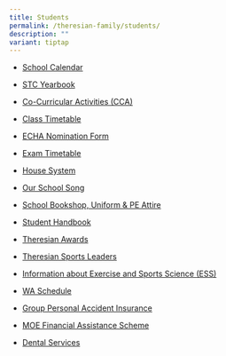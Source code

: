 ```yaml
---
title: Students
permalink: /theresian-family/students/
description: ""
variant: tiptap
---
```

<p></p>
<ul data-tight="true" class="tight">
<li>
<p><a href="/files/School_Calendar_2025.pdf" rel="noopener nofollow" target="_blank">School Calendar</a>
</p>
</li>
<li>
<p><a href="https://for.edu.sg/stcyearbook2024" rel="noopener nofollow" target="_blank">STC Yearbook</a>
</p>
</li>
<li>
<p><a href="/theresian-family/students/co-curricular-activities-cca" rel="noopener noreferrer nofollow" target="_blank">Co-Curricular Activities (CCA)</a>
</p>
</li>
<li>
<p><a href="/theresian-family/students/class-time-table/" rel="noopener noreferrer nofollow" target="_blank">Class Timetable</a>
</p>
</li>
<li>
<p><a href="/files/ECHA_Nomination_Form_2024.pdf" rel="noopener noreferrer nofollow" target="_blank">ECHA Nomination Form</a>
</p>
</li>
<li>
<p><a href="/others/2024-exam-timetable" rel="noopener noreferrer nofollow" target="">Exam Timetable</a>
</p>
</li>
<li>
<p><a href="/theresian-family/students/house-system" rel="noopener" target="_blank">House System</a>
</p>
</li>
<li>
<p><a href="/theresian-family/students/our-school-song" rel="noopener noreferrer nofollow" target="">Our School Song</a>
</p>
</li>
<li>
<p><a href="/theresian-family/students/school-bookshop-uniform-n-pe-attire" rel="noopener noreferrer nofollow" target="">School Bookshop, Uniform &amp; PE Attire</a>
</p>
</li>
<li>
<p><a href="/theresian-family/students/student-handbook" rel="noopener noreferrer nofollow" target="">Student Handbook</a>
</p>
</li>
<li>
<p><a href="/theresian-family/students/theresian-awards" rel="noopener noreferrer nofollow" target="">Theresian Awards</a>
</p>
</li>
<li>
<p><a href="/theresian-family/students/theresian-sports-leaders" rel="noopener noreferrer nofollow" target="">Theresian Sports Leaders</a>
</p>
</li>
<li>
<p><a href="/theresian-family/students/exercise-and-sports-science-ess" rel="noopener noreferrer nofollow" target="">Information about Exercise and Sports Science (ESS)</a>
</p>
</li>
<li>
<p><a href="/others/2024-weighted-assessment-wa-schedule" rel="noopener noreferrer nofollow" target="">WA Schedule</a>
</p>
</li>
<li>
<p><a href="/folders/students/group-personal-accident-gpa-insurance-for-student" rel="noopener noreferrer nofollow" target="">Group Personal Accident Insurance</a>
</p>
</li>
<li>
<p><a href="/theresian-family/students/moe-financial-assistance-scheme/" rel="noopener noreferrer nofollow" target="">MOE Financial Assistance Scheme</a>
</p>
</li>
<li>
<p><a href="/theresian-family/students/dental-services/" rel="noopener noreferrer nofollow" target="">Dental Services</a>
</p>
</li>
</ul>
<p></p>